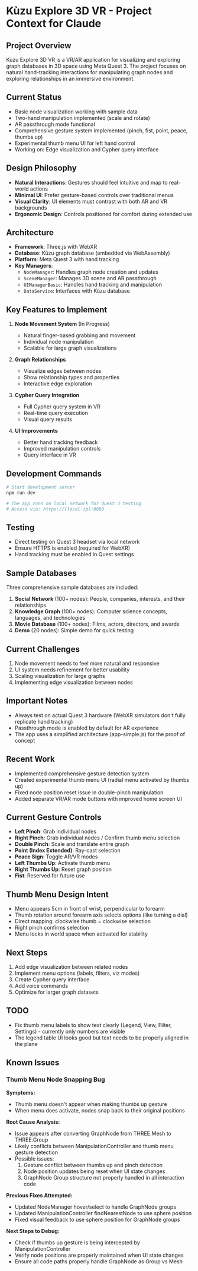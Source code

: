 # Kùzu Explore 3D VR - Project Context for Claude

## Project Overview
Kùzu Explore 3D VR is a VR/AR application for visualizing and exploring graph databases in 3D space using Meta Quest 3. The project focuses on natural hand-tracking interactions for manipulating graph nodes and exploring relationships in an immersive environment.

## Current Status
- Basic node visualization working with sample data
- Two-hand manipulation implemented (scale and rotate)
- AR passthrough mode functional
- Comprehensive gesture system implemented (pinch, fist, point, peace, thumbs up)
- Experimental thumb menu UI for left hand control
- Working on: Edge visualization and Cypher query interface

## Design Philosophy
- **Natural Interactions**: Gestures should feel intuitive and map to real-world actions
- **Minimal UI**: Prefer gesture-based controls over traditional menus
- **Visual Clarity**: UI elements must contrast with both AR and VR backgrounds
- **Ergonomic Design**: Controls positioned for comfort during extended use

## Architecture
- **Framework**: Three.js with WebXR
- **Database**: Kùzu graph database (embedded via WebAssembly)
- **Platform**: Meta Quest 3 with hand tracking
- **Key Managers**:
  - `NodeManager`: Handles graph node creation and updates
  - `SceneManager`: Manages 3D scene and AR passthrough
  - `UIManagerBasic`: Handles hand tracking and manipulation
  - `DataService`: Interfaces with Kùzu database

## Key Features to Implement
1. **Node Movement System** (In Progress)
   - Natural finger-based grabbing and movement
   - Individual node manipulation
   - Scalable for large graph visualizations

2. **Graph Relationships**
   - Visualize edges between nodes
   - Show relationship types and properties
   - Interactive edge exploration

3. **Cypher Query Integration**
   - Full Cypher query system in VR
   - Real-time query execution
   - Visual query results

4. **UI Improvements**
   - Better hand tracking feedback
   - Improved manipulation controls
   - Query interface in VR

## Development Commands
```bash
# Start development server
npm run dev

# The app runs on local network for Quest 3 testing
# Access via: https://[local-ip]:8080
```

## Testing
- Direct testing on Quest 3 headset via local network
- Ensure HTTPS is enabled (required for WebXR)
- Hand tracking must be enabled in Quest settings

## Sample Databases
Three comprehensive sample databases are included:
1. **Social Network** (100+ nodes): People, companies, interests, and their relationships
2. **Knowledge Graph** (100+ nodes): Computer science concepts, languages, and technologies
3. **Movie Database** (100+ nodes): Films, actors, directors, and awards
4. **Demo** (20 nodes): Simple demo for quick testing

## Current Challenges
1. Node movement needs to feel more natural and responsive
2. UI system needs refinement for better usability
3. Scaling visualization for large graphs
4. Implementing edge visualization between nodes

## Important Notes
- Always test on actual Quest 3 hardware (WebXR simulators don't fully replicate hand tracking)
- Passthrough mode is enabled by default for AR experience
- The app uses a simplified architecture (app-simple.js) for the proof of concept

## Recent Work
- Implemented comprehensive gesture detection system
- Created experimental thumb menu UI (radial menu activated by thumbs up)
- Fixed node position reset issue in double-pinch manipulation
- Added separate VR/AR mode buttons with improved home screen UI

## Current Gesture Controls
- **Left Pinch**: Grab individual nodes
- **Right Pinch**: Grab individual nodes / Confirm thumb menu selection
- **Double Pinch**: Scale and translate entire graph
- **Point (Index Extended)**: Ray-cast selection
- **Peace Sign**: Toggle AR/VR modes
- **Left Thumbs Up**: Activate thumb menu
- **Right Thumbs Up**: Reset graph position
- **Fist**: Reserved for future use

## Thumb Menu Design Intent
- Menu appears 5cm in front of wrist, perpendicular to forearm
- Thumb rotation around forearm axis selects options (like turning a dial)
- Direct mapping: clockwise thumb = clockwise selection
- Right pinch confirms selection
- Menu locks in world space when activated for stability

## Next Steps
1. Add edge visualization between related nodes
2. Implement menu options (labels, filters, viz modes)
3. Create Cypher query interface
4. Add voice commands
5. Optimize for larger graph datasets

## TODO
- Fix thumb menu labels to show text clearly (Legend, View, Filter, Settings) - currently only numbers are visible
- The legend table UI looks good but text needs to be properly aligned in the plane

## Known Issues
### Thumb Menu Node Snapping Bug
**Symptoms:**
- Thumb menu doesn't appear when making thumbs up gesture
- When menu does activate, nodes snap back to their original positions

**Root Cause Analysis:**
- Issue appears after converting GraphNode from THREE.Mesh to THREE.Group
- Likely conflicts between ManipulationController and thumb menu gesture detection
- Possible issues:
  1. Gesture conflict between thumbs up and pinch detection
  2. Node position updates being reset when UI state changes
  3. GraphNode Group structure not properly handled in all interaction code

**Previous Fixes Attempted:**
- Updated NodeManager hover/select to handle GraphNode groups
- Updated ManipulationController findNearestNode to use sphere position
- Fixed visual feedback to use sphere position for GraphNode groups

**Next Steps to Debug:**
- Check if thumbs up gesture is being intercepted by ManipulationController
- Verify node positions are properly maintained when UI state changes
- Ensure all code paths properly handle GraphNode as Group vs Mesh